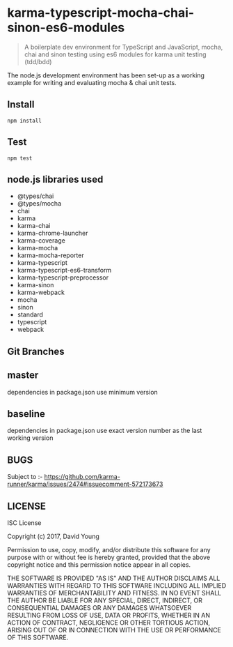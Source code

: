 # karma-typescript-mocha-chai-sinon-es6-modules

 > A boilerplate dev environment for TypeScript and JavaScript, mocha, chai and sinon testing using es6 modules for karma unit testing (tdd/bdd)

The node.js development environment has been set-up as a working example for writing and evaluating mocha & chai unit tests.
 
## Install

`npm install`

## Test

`npm test`

## node.js libraries used
  - @types/chai
  - @types/mocha
  - chai
  - karma
  - karma-chai
  - karma-chrome-launcher
  - karma-coverage
  - karma-mocha
  - karma-mocha-reporter
  - karma-typescript
  - karma-typescript-es6-transform
  - karma-typescript-preprocessor
  - karma-sinon
  - karma-webpack
  - mocha
  - sinon
  - standard
  - typescript
  - webpack

## Git Branches 

## master 
dependencies in package.json use minimum version

## baseline
dependencies in package.json use exact version number as the last working version

## BUGS

Subject to :- https://github.com/karma-runner/karma/issues/2474#issuecomment-572173673

## LICENSE

ISC License

Copyright (c) 2017, David Young

Permission to use, copy, modify, and/or distribute this software for any
purpose with or without fee is hereby granted, provided that the above
copyright notice and this permission notice appear in all copies.

THE SOFTWARE IS PROVIDED "AS IS" AND THE AUTHOR DISCLAIMS ALL WARRANTIES WITH
REGARD TO THIS SOFTWARE INCLUDING ALL IMPLIED WARRANTIES OF MERCHANTABILITY
AND FITNESS. IN NO EVENT SHALL THE AUTHOR BE LIABLE FOR ANY SPECIAL, DIRECT,
INDIRECT, OR CONSEQUENTIAL DAMAGES OR ANY DAMAGES WHATSOEVER RESULTING FROM
LOSS OF USE, DATA OR PROFITS, WHETHER IN AN ACTION OF CONTRACT, NEGLIGENCE
OR OTHER TORTIOUS ACTION, ARISING OUT OF OR IN CONNECTION WITH THE USE OR
PERFORMANCE OF THIS SOFTWARE.
